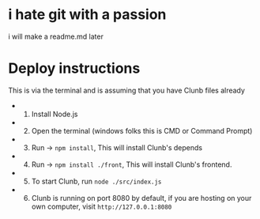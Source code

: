 # i hate git with a passion
i will make a readme.md later


# Deploy instructions
This is via the terminal and is assuming that you have Clunb files already
- 1. Install Node.js
- 2. Open the terminal (windows folks this is CMD or Command Prompt)
- 3. Run -> `npm install`, This will install Clunb's depends
 - 4. Run -> `npm install ./front`, This will install Clunb's frontend.
- 5. To start Clunb, run `node ./src/index.js`
- 6. Clunb is running on port 8080 by default, if you are hosting on your own computer, visit `http://127.0.0.1:8080`
